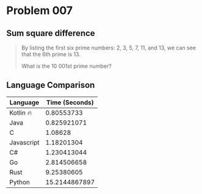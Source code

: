 # Problem 007

## Sum square difference

>By listing the first six prime numbers: 2, 3, 5, 7, 11, and 13, we can see that the 6th prime is 13.
>
>What is the 10 001st prime number?

## Language Comparison

| Language     | Time (Seconds)        |
| ------------ | --------------------- |
| Kotlin 🔥    | 0.80553733            |
| Java         | 0.825921071           |
| C            | 1.08628               |
| Javascript   | 1.18201304            |
| C#           | 1.230413044           |
| Go           | 2.814506658           |
| Rust         | 9.25380605            |
| Python       | 15.2144867897         |